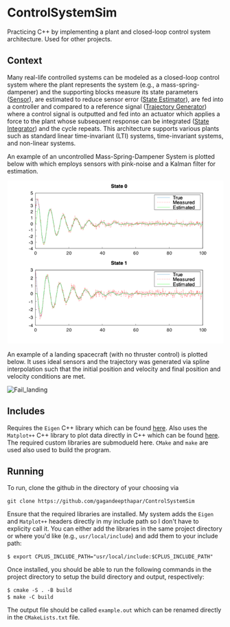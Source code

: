 # ControlSystemSim
Practicing C++ by implementing a plant and closed-loop control system architecture. Used for other projects.

## Context 
Many real-life controlled systems can be modeled as a closed-loop control system where the plant represents the system (e.g., a mass-spring-dampener) and the supporting blocks measure its state parameters ([Sensor](https://github.com/gagandeepthapar/Sensor)), are estimated to reduce sensor error ([State Estimator](https://github.com/gagandeepthapar/StateEstimator)), are fed into a controller and compared to a reference signal ([Trajectory Generator](https://github.com/gagandeepthapar/TrajectoryGenerator)) where a control signal is outputted and fed into an actuator which applies a force to the plant whose subsequent response can be integrated ([State Integrator](https://github.com/gagandeepthapar/ODESolver)) and the cycle repeats. This architecture supports various plants such as standard linear time-invariant (LTI) systems, time-invariant systems, and non-linear systems.

An example of an uncontrolled Mass-Spring-Dampener System is plotted below with which employs sensors with pink-noise and a Kalman filter for estimation.

![MSD](MSD.png)

An example of a landing spacecraft (with no thruster control) is plotted below. It uses ideal sensors and the trajectory was generated via spline interpolation such that the initial position and velocity and final position and velocity conditions are met.

![Fail_landing](lander.gif)

## Includes
Requires the `Eigen` C++ library which can be found [here](https://eigen.tuxfamily.org/index.php?title=Main_Page).
Also uses the `Matplot++` C++ library to plot data directly in C++ which can be found [here](https://github.com/alandefreitas/matplotplusplus/tree/master#line-plots). The required custom libraries are submodueld here. 
`CMake` and `make` are used also used to build the program.

## Running 
To run, clone the github in the directory of your choosing via 
```
git clone https://github.com/gagandeepthapar/ControlSystemSim
```


Ensure that the required libraries are installed. My system adds the `Eigen` and `Matplot++` headers directly in my include path so I don't have to explicity call it. You can either add the libraries in the same project directory or where you'd like (e.g., `usr/local/include`) and add them to your include path:
```
$ export CPLUS_INCLUDE_PATH="usr/local/include:$CPLUS_INCLUDE_PATH"
```


Once installed, you should be able to run the following commands in the project directory to setup the build directory and output, respectively:
```
$ cmake -S . -B build
$ make -C build
```


The output file should be called `example.out` which can be renamed directly in the `CMakeLists.txt` file.
